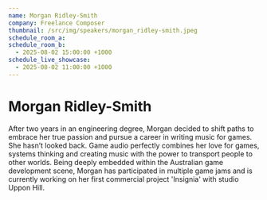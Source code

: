 ```yaml
---
name: Morgan Ridley-Smith
company: Freelance Composer 
thumbnail: /src/img/speakers/morgan_ridley-smith.jpeg
schedule_room_a: 
schedule_room_b:
  - 2025-08-02 15:00:00 +1000
schedule_live_showcase: 
  - 2025-08-02 11:00:00 +1000
---
```


# Morgan Ridley-Smith

After two years in an engineering degree, Morgan decided to shift paths to embrace her true passion and pursue a career in writing music for games. She hasn’t looked back. Game audio perfectly combines her love for games, systems thinking and creating music with the power to transport people to other worlds. Being deeply embedded within the Australian game development scene, Morgan has participated in multiple game jams and is currently working on her first commercial project 'Insignia' with studio Uppon Hill.
